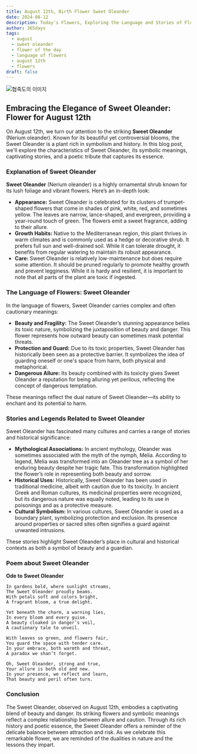 ```yaml
---
title: August 12th, Birth Flower Sweet Oleander
date: 2024-08-12
description: Today's Flowers, Exploring the Language and Stories of Flowers Sweet Oleander
author: 365days
tags:
  - august
  - sweet oleander
  - flower of the day
  - language of flowers
  - august 12th
  - flowers
draft: false
---
```


![협죽도의 이미지](https://cdn.pixabay.com/photo/2022/08/25/11/47/red-oleander-7410079_1280.jpg#center)

## Embracing the Elegance of Sweet Oleander: Flower for August 12th

On August 12th, we turn our attention to the striking **Sweet Oleander** (Nerium oleander). Known for its beautiful yet controversial blooms, the Sweet Oleander is a plant rich in symbolism and history. In this blog post, we'll explore the characteristics of Sweet Oleander, its symbolic meanings, captivating stories, and a poetic tribute that captures its essence.

### Explanation of Sweet Oleander

**Sweet Oleander** (Nerium oleander) is a highly ornamental shrub known for its lush foliage and vibrant flowers. Here’s an in-depth look:

- **Appearance:** Sweet Oleander is celebrated for its clusters of trumpet-shaped flowers that come in shades of pink, white, red, and sometimes yellow. The leaves are narrow, lance-shaped, and evergreen, providing a year-round touch of green. The flowers emit a sweet fragrance, adding to their allure.
- **Growth Habits:** Native to the Mediterranean region, this plant thrives in warm climates and is commonly used as a hedge or decorative shrub. It prefers full sun and well-drained soil. While it can tolerate drought, it benefits from regular watering to maintain its robust appearance.
- **Care:** Sweet Oleander is relatively low-maintenance but does require some attention. It should be pruned regularly to promote healthy growth and prevent legginess. While it is hardy and resilient, it is important to note that all parts of the plant are toxic if ingested.

### The Language of Flowers: Sweet Oleander

In the language of flowers, Sweet Oleander carries complex and often cautionary meanings:

- **Beauty and Fragility:** The Sweet Oleander’s stunning appearance belies its toxic nature, symbolizing the juxtaposition of beauty and danger. This flower represents how outward beauty can sometimes mask potential threats.
- **Protection and Guard:** Due to its toxic properties, Sweet Oleander has historically been seen as a protective barrier. It symbolizes the idea of guarding oneself or one's space from harm, both physical and metaphorical.
- **Dangerous Allure:** Its beauty combined with its toxicity gives Sweet Oleander a reputation for being alluring yet perilous, reflecting the concept of dangerous temptation.

These meanings reflect the dual nature of Sweet Oleander—its ability to enchant and its potential to harm.

### Stories and Legends Related to Sweet Oleander

Sweet Oleander has fascinated many cultures and carries a range of stories and historical significance:

- **Mythological Associations:** In ancient mythology, Oleander was sometimes associated with the myth of the nymph, Melia. According to legend, Melia was transformed into an Oleander tree as a symbol of her enduring beauty despite her tragic fate. This transformation highlighted the flower’s role in representing both beauty and sorrow.
- **Historical Uses:** Historically, Sweet Oleander has been used in traditional medicine, albeit with caution due to its toxicity. In ancient Greek and Roman cultures, its medicinal properties were recognized, but its dangerous nature was equally noted, leading to its use in poisonings and as a protective measure.
- **Cultural Symbolism:** In various cultures, Sweet Oleander is used as a boundary plant, symbolizing protection and exclusion. Its presence around properties or sacred sites often signifies a guard against unwanted intrusions.

These stories highlight Sweet Oleander’s place in cultural and historical contexts as both a symbol of beauty and a guardian.

### Poem about Sweet Oleander

**Ode to Sweet Oleander**

	In gardens bold, where sunlight streams,
	The Sweet Oleander proudly beams.
	With petals soft and colors bright,
	A fragrant bloom, a true delight.
	
	Yet beneath the charm, a warning lies,
	In every bloom and every guise.
	A beauty cloaked in danger’s veil,
	A cautionary tale to unveil.
	
	With leaves so green, and flowers fair,
	You guard the space with tender care.
	In your embrace, both warmth and threat,
	A paradox we shan’t forget.
	
	Oh, Sweet Oleander, strong and true,
	Your allure is both old and new.
	In your presence, we reflect and learn,
	That beauty and peril often turn.

### Conclusion

The Sweet Oleander, observed on August 12th, embodies a captivating blend of beauty and danger. Its striking flowers and symbolic meanings reflect a complex relationship between allure and caution. Through its rich history and poetic essence, the Sweet Oleander offers a reminder of the delicate balance between attraction and risk. As we celebrate this remarkable flower, we are reminded of the dualities in nature and the lessons they impart.